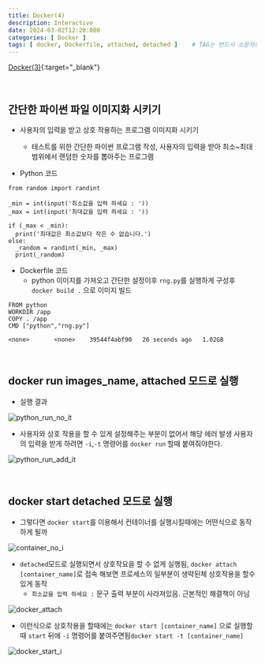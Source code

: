 ```yaml
---
title: Docker(4)
description: Interactive
date: 2024-03-02T12:20:000
categories: [ Docker ]
tags: [ docker, Dockerfile, attached, detached ]    # TAG는 반드시 소문자로 이루어져야함!
---
```


[Docker(3)](https://angrypig123.github.io/posts/docker(3)/){:target="\_blank"}


<br>

<h2> 간단한 파이썬 파일 이미지화 시키기 </h2>

- 사용자의 입력을 받고 상호 작용하는 프로그램 이미지화 시키기
  - 테스트를 위한 간단한 파이썬 프로그램 작성, 사용자의 입력을 받아 최소~최대 범위에서 랜덤한 숫자를 뽑아주는 프로그램


- Python 코드

```text
from random import randint

_min = int(input('최소값을 입력 하세요 : '))
_max = int(input('최대값을 입력 하세요 : '))

if (_max < _min):
  print('최대값은 최소값보다 작은 수 없습니다.')
else:
  _random = randint(_min, _max)
  print(_random)

```

- Dockerfile 코드
  - python 이미지를 가져오고 간단한 설정이후 ```rng.py```를 실행하게 구성후 ```docker build .``` 으로 이미지 빌드

```docker
FROM python
WORKDIR /app
COPY . /app
CMD ["python","rng.py"]
```

```text
<none>       <none>    39544f4abf90   26 seconds ago   1.02GB
```

<br>


<h2> docker run images_name, attached 모드로 실행 </h2>

- 실행 결과

![python_run_no_it](https://github.com/AngryPig123/AngryPig123.github.io/assets/86225268/482652af-c94c-4cc0-96a6-39d2bb9128a0)

- 사용자와 상호 작용을 할 수 있게 설정해주는 부분이 없어서 해당 에러 발생 사용자의 입력을 받게 하려면 ```-i```,```-t``` 명령어를 ```docker run``` 할때 붙여줘야한다.

![python_run_add_it](https://github.com/AngryPig123/AngryPig123.github.io/assets/86225268/ee31b2c1-feac-40a6-bd8a-43e7b8b3a3b1)

<br>

<h2> docker start detached 모드로 실행 </h2>

- 그렇다면 ```docker start```를 이용해서 컨테이너를 실행시킬때에는 어떤식으로 동작하게 될까

![container_no_i](https://github.com/AngryPig123/AngryPig123.github.io/assets/86225268/9eaf3e3f-1675-486d-bf0e-1799fa198cca)

- ```detached```모드로 실행되면서 상호작요을 할 수 없게 실행됨, ```docker attach [container_name]```로 접속 해보면 프로세스의 일부분이 생략된체 상호작용을 할수 있게 동작
  - ```최소값을 입력 하세요 :``` 문구 출력 부분이 사라져있음. 근본적인 해결책이 아님

![docker_attach](https://github.com/AngryPig123/AngryPig123.github.io/assets/86225268/34964347-1959-49e6-b7f4-a1c07f53b569)

- 이런식으로 상호작용을 할때에는 ```docker start [container_name]``` 으로 실행할때 ```start```  뒤에 ```-i``` 명령어를
  붙여주면됨```docker start -t [container_name]```

![docker_start_i](https://github.com/AngryPig123/AngryPig123.github.io/assets/86225268/ab6ec39e-e6d1-4359-be52-d5f5662a6f13)
